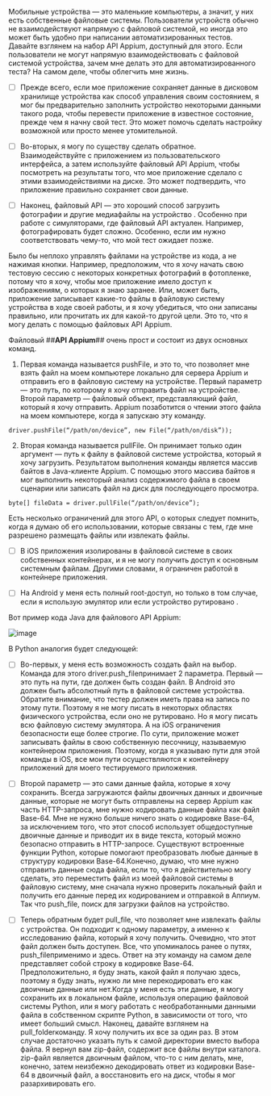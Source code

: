 

Мобильные устройства — это маленькие компьютеры, а значит, у них есть собственные файловые системы. Пользователи устройств обычно не взаимодействуют напрямую с файловой системой, но иногда это может быть удобно при написании автоматизированных тестов. Давайте взглянем на набор API Appium, доступный для этого. Если пользователи не могут напрямую взаимодействовать с файловой системой устройства, зачем мне делать это для автоматизированного теста? На самом деле, чтобы облегчить мне жизнь. 

- [ ] Прежде всего, если мое приложение сохраняет данные в дисковом хранилище устройства как способ управления своим состоянием, я мог бы предварительно заполнить устройство некоторыми данными такого рода, чтобы перевести приложение в известное состояние, прежде чем я начну свой тест. Это может помочь сделать настройку возможной или просто менее утомительной. 

- [ ] Во-вторых, я могу по существу сделать обратное. Взаимодействуйте с приложением из пользовательского интерфейса, а затем используйте файловый API Appium, чтобы посмотреть на результаты того, что мое приложение сделало с этими взаимодействиями на диске. Это может подтвердить, что приложение правильно сохраняет свои данные. 

- [ ] Наконец, файловый API — это хороший способ загрузить фотографии и другие медиафайлы на устройство . Особенно при работе с симуляторами, где файловый API актуален. Например, фотографировать будет сложно. Особенно, если им нужно соответствовать чему-то, что мой тест ожидает позже. 

Было бы неплохо управлять файлами на устройстве из кода, а не нажимая кнопки. Например, предположим, что я хочу начать свою тестовую сессию с некоторых конкретных фотографий в фотопленке, потому что я хочу, чтобы мое приложение имело доступ к изображениям, о которых я знаю заранее. Или, может быть, приложение записывает какие-то файлы в файловую систему устройства в ходе своей работы, и я хочу убедиться, что они записаны правильно, или прочитать их для какой-то другой цели. Это то, что я могу делать с помощью файловых API Appium.

Файловый ##**API Appium**## очень прост и состоит из двух основных команд. 

1. Первая команда называется pushFile, и это то, что позволяет мне взять файл на моем компьютере локально для сервера Appium и отправить его в файловую систему на устройстве. Первый параметр — это путь, по которому я хочу отправить файл на устройстве. Второй параметр — файловый объект, представляющий файл, который я хочу отправить. Appium позаботится о чтении этого файла на моем компьютере, когда я запускаю эту команду. 

 ``` put a file on the device from the computer disk
 driver.pushFile(“/path/on/device”, new File(“/path/on/disk”));
 ```
 
2. Вторая команда называется pullFile. Он принимает только один аргумент — путь к файлу в файловой системе устройства, который я хочу загрузить. Результатом выполнения команды является массив байтов в Java-клиенте Appium. С помощью этого массива байтов я мог выполнить некоторый анализ содержимого файла в своем сценарии или записать файл на диск для последующего просмотра. 

 ``` download a file from the device to the test script
 byte[] fileData = driver.pullFile(“/path/on/device”);
 ```
Есть несколько ограничений для этого API, о которых следует помнить, когда я думаю об его использовании, которые связаны с тем, где мне разрешено размещать файлы или извлекать файлы. 

- [ ] В iOS приложения изолированы в файловой системе в своих собственных контейнерах, и я не могу получить доступ к основным системным файлам. Другими словами, я ограничен работой в контейнере приложения.
- [ ] На Android у меня есть полный root-доступ, но только в том случае, если я использую эмулятор или  если устройство рутировано . 


Вот пример кода Java для файлового API Appium:

![image](https://user-images.githubusercontent.com/16668925/222891196-704f459a-461a-4a5f-8c85-ce37884cec5f.png)


В Python аналогия будет следующей:

- [ ] Во-первых, у меня есть возможность создать файл на выбор. Команда для этого driver.push_fileпринимает 2 параметра.
Первый — это путь на пути, где должен быть создан файл. В Android это должен быть абсолютный путь в файловой системе устройства. Обратите внимание, что тестер должен иметь права на запись по этому пути. Поэтому я не могу писать в некоторых областях физического устройства, если оно не рутировано. Но я могу писать всю файловую систему эмулятора. А на iOS ограничения безопасности еще более строгие. По сути, приложение может записывать файлы в свою собственную песочницу, называемую контейнером приложения. Поэтому, когда я указываю пути для этой команды в iOS, все мои пути осуществляются к контейнеру приложений для моего тестируемого приложения.

- [ ] Второй параметр — это сами данные файла, которые я хочу сохранить. Всегда загружаются файлы двоичных данных и двоичные данные, которые не могут быть отправлены на сервер Appium как часть HTTP-запроса, мне нужно кодировать данные файла как файл Base-64. Мне не нужно больше ничего знать о кодировке Base-64, за исключением того, что этот способ использует общедоступные двоичные данные и приводит их в виде текста, который можно безопасно отправить в HTTP-запросе. Существуют встроенные функции Python, которые помогают преобразовать любые данные в структуру кодировки Base-64.Конечно, думаю, что мне нужно отправить данные сюда файла, если то, что я действительно могу сделать, это переместить файл из моей файловой системы в файловую систему, мне сначала нужно проверить локальный файл и получить его данные перед их кодированием и отправкой в Аппиум. Так что push_file, поиск для загрузки файлов на устройство.

- [ ] Теперь обратным будет pull_file, что позволяет мне извлекать файлы с устройства. Он подходит к одному параметру, а именно к исследованию файла, который я хочу получить. Очевидно, что этот файл должен быть доступен. Все, что упоминалось ранее о путях, push_fileприменимо и здесь. Ответ на эту команду на самом деле представляет собой строку в кодировке Base-64. Предположительно, я буду знать, какой файл я получаю здесь, поэтому я буду знать, нужно ли мне перекодировать его как двоичные данные или нет.Когда у меня есть эти данные, я могу сохранить их в локальном файле, используя операцию файловой системы Python, или я могу работать с необработанными данными файла в собственном скрипте Python, в зависимости от того, что имеет больший смысл.
Наконец, давайте взглянем на pull_folderкоманду. Я хочу получить их все за один раз. В этом случае достаточно указать путь к самой директории вместо выбора файла. Я вернул вам zip-файл, содержит все файлы внутри каталога. zip-файл является двоичным файлом, что-то с ним делать, мне, конечно, затем неизбежно декодировать ответ из кодировки Base-64 в двоичный файл, а восстановить его на диск, чтобы я мог разархивировать его.

